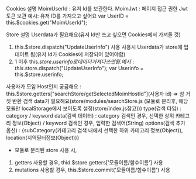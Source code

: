 Cookies 설명
MoimUserId : 유저 Id를 보관한다.
MoimJwt : 페이지 접근 권한 Jwt 토큰 보관
예시: 유저 ID를 가져오고 싶어요
var UserID = this.$cookies.get("MoimUserId");

Store 설명
Userdata가 필요해요(유저 Id만 쓰고 싶으면 Cookies에서 가져올 것)
1. this.$store.dispatch("UpdateUserInfo") 사용
사용시 Userdata가 store에 업데이트 됨(유저 Id가 Cookies에 저장되어 있어야함)
2. 1 이후 this.$store.userinfo로 데이터 가져다 쓰면 됨.
예시:
this.$store.dispatch("UpdateUserInfo");
var Userinfo = this.$store.userinfo;

사용자가 모임 Host인지 궁금해요 : this.$store.getters["searchStore/getSelectedMoimHostId"](사용자 id)
=> 참 거짓 반환
검색 data가 필요해요(store/modules/searchStore.js (모듈로 분리후, 해당 모듈만 localStorage에서 보이도록 설정(store/index.js참고)))
type(검색 타입) : category / keyword
data(검색 데이터) : category 검색인 경우, 선택한 상위 카테고리 정보(Object) / keyword 검색인 경우, 입력한 검색어(String)
options(검색 추가 옵션) : {subCategory(카테고리 검색 내에서 선택한 하위 카테고리 정보(Object)), location(지역필터정보(Object))}

* 모듈로 분리된 store 사용 시,
1. getters 사용할 경우, thid.$store.getters['모듈이름/함수이름'] 사용
2. mutations 사용할 경우, this.$store.commit('모듈이름/함수이름') 사용



